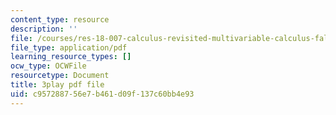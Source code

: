 ```yaml
---
content_type: resource
description: ''
file: /courses/res-18-007-calculus-revisited-multivariable-calculus-fall-2011/c957288756e7b461d09f137c60bb4e93_rRCN5542U7E.pdf
file_type: application/pdf
learning_resource_types: []
ocw_type: OCWFile
resourcetype: Document
title: 3play pdf file
uid: c9572887-56e7-b461-d09f-137c60bb4e93
---
```

